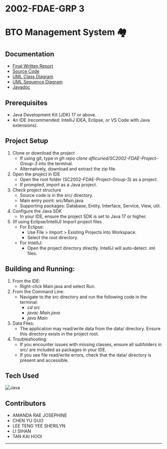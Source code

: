 # 2002-FDAE-GRP 3
# BTO Management System 🏘 

## Documentation
- [Final Written Report](https://github.com/aflicuried/SC2002-FDAE-Project-Group-3/blob/master/Documentation/FDAE-Group3-Report.pdf)
- [Source Code](https://github.com/aflicuried/SC2002-FDAE-Project-Group-3/tree/master/src)
- [UML Class Diagram](https://github.com/aflicuried/SC2002-FDAE-Project-Group-3/tree/master/Documentation/Class%20Diagram)
- [UML Sequence Diagram](https://github.com/aflicuried/SC2002-FDAE-Project-Group-3/tree/master/Documentation/Sequence%20Diagram)
- [Javadoc]()

## Prerequisites
- Java Development Kit (JDK) 17 or above.
- An IDE (recommended: IntelliJ IDEA, Eclipse, or VS Code with Java extensions).

## Project Setup
1. Clone or download the project
   - If using git, type in *gh repo clone aflicuried/SC2002-FDAE-Project-Group-3* into the terminal.
   - Alternatively, download and extract the zip file.
2. Open the project in IDE
   - Open the root folder (SC2002-FDAE-Project-Group-3) as a project.
   - If prompted, import as a Java project.
3. Check project structure
   - Source code is in the src/ directory.
   - Main entry point: src/Main.java
   - Supporting packages: Database, Entity, Interface, Service, View, util.
4. Configure the Java SDK
   - In your IDE, ensure the project SDK is set to Java 17 or higher.
5. (If using Eclipse/IntelliJ) Import project files
   - For Eclipse:
     - Use File > Import > Existing Projects into Workspace.
     - Select the root directory.
   - For IntelliJ:
     - Open the project directory directly. IntelliJ will auto-detect .iml files.
     
## Building and Running:
1. From the IDE:
   - Right-click Main.java and select Run.
2. From the Command Line:
   - Navigate to the src directory and run the following code in the terminal:
     - *cd src*
     - *javac Main.java*
     - *java Main*
3. Data Files:
   - The application may read/write data from the data/ directory. Ensure this directory exists in the project root.
4. Troubleshooting:
   - If you encounter issues with missing classes, ensure all subfolders in src/ are included as packages in your IDE.
   - If you see file read/write errors, check that the data/ directory is present and accessible.

## Tech Used
![Java](https://img.shields.io/badge/Java-007396?style=for-the-badge&logo=java&logoColor=white)

## Contributors
- AMANDA RAE JOSEPHINE
- CHEN YU GUO
- LEE TENG YEE SHERILYN
- LI SIHAN
- TAN KAI HOOI
   
---
